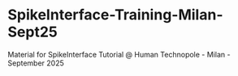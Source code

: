 # SpikeInterface-Training-Milan-Sept25
Material for SpikeInterface Tutorial @ Human Technopole - Milan - September 2025
